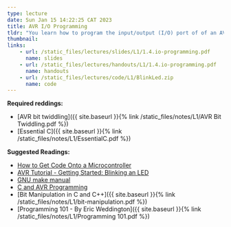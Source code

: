 ```yaml
---
type: lecture
date: Sun Jan 15 14:22:25 CAT 2023
title: AVR I/O Programming
tldr: "You learn how to program the input/output (I/O) port of of an AVR MCU"
thumbnail: 
links: 
    - url: /static_files/lectures/slides/L1/1.4.io-programming.pdf
      name: slides
    - url: /static_files/lectures/handouts/L1/1.4.io-programming.pdf
      name: handouts
    - url: /static_files/lectures/code/L1/BlinkLed.zip
      name: code
---
```

**Required reddings:**
- [AVR bit twiddling]({{ site.baseurl }}{% link /static_files/notes/L1/AVR Bit Twiddling.pdf %})
- [Essential C]({{ site.baseurl }}{% link /static_files/notes/L1/EssentialC.pdf  %})

**Suggested Readings:**
- [How to Get Code Onto a Microcontroller](https://www.sparkfun.com/tutorials/93) 
- [AVR Tutorial - Getting Started: Blinking an LED](https://www.micahcarrick.com/getting-started.html) 
- [GNU make manual](https://www.gnu.org/software/make/manual/make.html)
- [C and AVR Programming](https://ccrma.stanford.edu/wiki/AVR_Programming)
- [Bit Manipulation in C and C++]({{ site.baseurl }}{% link /static_files/notes/L1/bit-manipulation.pdf %})
- [Programming 101 - By Eric Weddington]({{ site.baseurl }}{% link /static_files/notes/L1/Programming 101.pdf %})



